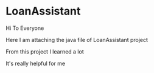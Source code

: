 # LoanAssistant

Hi
To Everyone 

Here I am attaching the java file of LoanAssistant project

From this project I learned a lot 

It's really helpful for me
